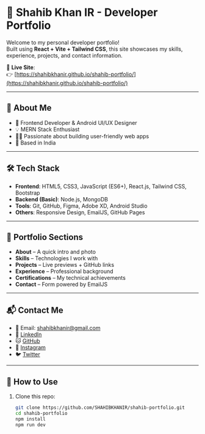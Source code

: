 # 🚀 Shahib Khan IR - Developer Portfolio

Welcome to my personal developer portfolio!  
Built using **React + Vite + Tailwind CSS**, this site showcases my skills, experience, projects, and contact information.

🔗 **Live Site**:  
👉 [https://shahibkhanir.github.io/shahib-portfolio/](https://shahibkhanir.github.io/shahib-portfolio/)

---

## 💼 About Me

- 🎯 Frontend Developer & Android UI/UX Designer  
- 💡 MERN Stack Enthusiast  
- 👨‍💻 Passionate about building user-friendly web apps  
- 📍 Based in India

---

## 🛠 Tech Stack

- **Frontend**: HTML5, CSS3, JavaScript (ES6+), React.js, Tailwind CSS, Bootstrap  
- **Backend (Basic)**: Node.js, MongoDB  
- **Tools**: Git, GitHub, Figma, Adobe XD, Android Studio  
- **Others**: Responsive Design, EmailJS, GitHub Pages

---

## 📁 Portfolio Sections

- **About** – A quick intro and photo  
- **Skills** – Technologies I work with  
- **Projects** – Live previews + GitHub links  
- **Experience** – Professional background  
- **Certifications** – My technical achievements  
- **Contact** – Form powered by EmailJS

---

## 📬 Contact Me

- 📧 Email: shahibkhanir@gmail.com  
- 🔗 [LinkedIn](https://www.linkedin.com/in/shahibkhan/)  
- 🐱 [GitHub](https://github.com/SHAHIBKHANIR)  
- 📸 [Instagram](https://www.instagram.com/khan_shahibkhan/)  
- 🐦 [Twitter](https://x.com/IrShahib)

---

## 🚀 How to Use

1. Clone this repo:
   ```bash
   git clone https://github.com/SHAHIBKHANIR/shahib-portfolio.git
   cd shahib-portfolio
   npm install
   npm run dev
